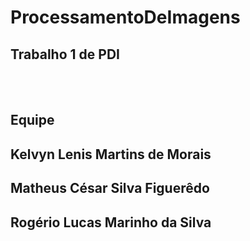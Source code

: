 # ProcessamentoDeImagens

## Trabalho 1 de PDI
<br /> <br />
## Equipe
  ## Kelvyn Lenis Martins de Morais
  ## Matheus César Silva Figuerêdo
  ## Rogério Lucas Marinho da Silva

